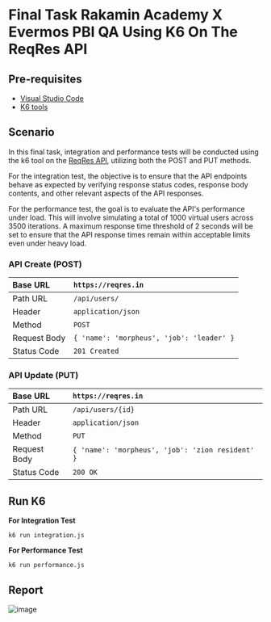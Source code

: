 # Final Task Rakamin Academy X Evermos PBI QA Using K6 On The ReqRes API

## Pre-requisites
+ [Visual Studio Code](https://code.visualstudio.com/download)
+ [K6 tools](https://dl.k6.io/msi/k6-latest-amd64.msi)

## Scenario
In this final task, integration and performance tests will be conducted using the k6 tool on the [ReqRes API](https://reqres.in), utilizing both the POST and PUT methods.

For the integration test, the objective is to ensure that the API endpoints behave as expected by verifying response status codes, response body contents, and other relevant aspects of the API responses.

For the performance test, the goal is to evaluate the API's performance under load. This will involve simulating a total of 1000 virtual users across 3500 iterations. A maximum response time threshold of 2 seconds will be set to ensure that the API response times remain within acceptable limits even under heavy load.

### API Create (POST)
| Base URL | ```https://reqres.in``` | 
| :--- | :--- | 
| Path URL | ```/api/users/``` | 
| Header | ```application/json``` | 
| Method | ```POST``` | 
| Request Body | ```{ 'name': 'morpheus', 'job': 'leader' }``` |
| Status Code | ```201 Created```| 

### API Update (PUT)
| Base URL | ```https://reqres.in``` | 
| :--- | :--- | 
| Path URL | ```/api/users/{id}``` | 
| Header | ```application/json``` | 
| Method | ```PUT``` | 
| Request Body | ```{ 'name': 'morpheus', 'job': 'zion resident' }``` |
| Status Code | ```200 OK```| 

## Run K6
**For Integration Test**
```
k6 run integration.js
```

**For Performance Test**
```
k6 run performance.js
```

## Report
![image](https://github.com/pitears/rakamin-final-task-k6/assets/125880337/cde32fe0-77cc-4e70-ba4b-7d7851117a30)



